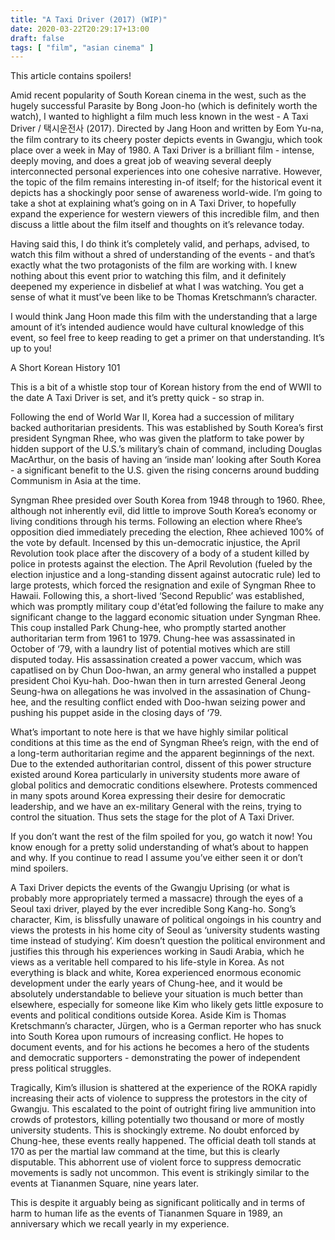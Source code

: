 ```yaml
---
title: "A Taxi Driver (2017) (WIP)"
date: 2020-03-22T20:29:17+13:00
draft: false
tags: [ "film", "asian cinema" ]
---
```

This article contains spoilers!

Amid recent popularity of South Korean cinema in the west, such as the hugely successful Parasite by Bong Joon-ho (which is definitely worth the watch), I wanted to highlight a film much less known in the west - A Taxi Driver / 택시운전사 (2017). Directed by Jang Hoon and written by Eom Yu-na, the film contrary to its cheery poster depicts events in Gwangju, which took place over a week in May of 1980. A Taxi Driver is a brilliant film - intense, deeply moving, and does a great job of weaving several deeply interconnected personal experiences into one cohesive narrative. However, the topic of the film remains interesting in-of itself; for the historical event it depicts has a shockingly poor sense of awareness world-wide. I’m going to take a shot at explaining what’s going on in A Taxi Driver, to hopefully expand the experience for western viewers of this incredible film, and then discuss a little about the film itself and thoughts on it’s relevance today.

Having said this, I do think it’s completely valid, and perhaps, advised, to watch this film without a shred of understanding of the events - and that’s exactly what the two protagonists of the film are working with. I knew nothing about this event prior to watching this film, and it definitely deepened my experience in disbelief at what I was watching. You get a sense of what it must’ve been like to be Thomas Kretschmann’s character.

I would think Jang Hoon made this film with the understanding that a large amount of it’s intended audience would have cultural knowledge of this event, so feel free to keep reading to get a primer on that understanding. It’s up to you!

A Short Korean History 101

This is a bit of a whistle stop tour of Korean history from the end of WWII to the date A Taxi Driver is set, and it’s pretty quick - so strap in.

Following the end of World War II, Korea had a succession of military backed authoritarian presidents. This was established by South Korea’s first president Syngman Rhee, who was given the platform to take power by hidden support of the U.S.’s military’s chain of command, including Douglas MacArthur, on the basis of having an ‘inside man’ looking after South Korea - a significant benefit to the U.S. given the rising concerns around budding Communism in Asia at the time. 

Syngman Rhee presided over South Korea from 1948 through to 1960. Rhee, although not inherently evil, did little to improve South Korea’s economy or living conditions through his terms. Following an election where Rhee’s opposition died immediately preceding the election, Rhee achieved 100% of the vote by default. Incensed by this un-democratic injustice, the April Revolution took place after the discovery of a body of a student killed by police in protests against the election. The April Revolution (fueled by the election injustice and a long-standing dissent against autocratic rule) led to large protests, which forced the resignation and exile of Syngman Rhee to Hawaii. Following this, a short-lived ‘Second Republic’ was established, which was promptly military coup d'état’ed following the failure to make any significant change to the laggard economic situation under Syngman Rhee. This coup installed Park Chung-hee, who promptly started another authoritarian term from 1961 to 1979. Chung-hee was assassinated in October of ‘79, with a laundry list of potential motives which are still disputed today. His assassination created a power vaccum, which was capatlised on by Chun Doo-hwan, an army general who installed a puppet president Choi Kyu-hah. Doo-hwan then in turn arrested General Jeong Seung-hwa on allegations he was involved in the assasination of Chung-hee, and the resulting conflict ended with Doo-hwan seizing power and pushing his puppet aside in the closing days of ‘79.

What’s important to note here is that we have highly similar political conditions at this time as the end of Syngman Rhee’s reign, with the end of a long-term authoritarian regime and the apparent beginnings of the next. Due to the extended authoritarian control, dissent of this power structure existed around Korea particularly in university students more aware of global politics and democratic conditions elsewhere. Protests commenced in many spots around Korea expressing their desire for democratic leadership, and we have an ex-military General with the reins, trying to control the situation. Thus sets the stage for the plot of A Taxi Driver.

If you don’t want the rest of the film spoiled for you, go watch it now! You know enough for a pretty solid understanding of what’s about to happen and why. If you continue to read I assume you’ve either seen it or don’t mind spoilers.

A Taxi Driver depicts the events of the Gwangju Uprising (or what is probably more appropriately termed a massacre) through the eyes of a Seoul taxi driver, played by the ever incredible Song Kang-ho. Song’s character, Kim, is blissfully unaware of political ongoings in his country and views the protests in his home city of Seoul as ‘university students wasting time instead of studying’. Kim doesn’t question the political environment and justifies this through his experiences working in Saudi Arabia, which he views as a veritable hell compared to his life-style in Korea. As not everything is black and white, Korea experienced enormous economic development under the early years of Chung-hee, and it would be absolutely understandable to believe your situation is much better than elsewhere, especially for someone like Kim who likely gets little exposure to events and political conditions outside Korea. Aside Kim is Thomas Kretschmann’s character, Jürgen, who is a German reporter who has snuck into South Korea upon rumours of increasing conflict. He hopes to document events, and for his actions he becomes a hero of the students and democratic supporters - demonstrating the power of independent press political struggles.

Tragically, Kim’s illusion is shattered at the experience of the ROKA rapidly increasing their acts of violence to suppress the protestors in the city of Gwangju. This escalated to the point of outright firing live ammunition into crowds of protestors, killing potentially two thousand or more of mostly university students. This is shockingly extreme. No doubt enforced by Chung-hee, these events really happened. The official death toll stands at 170 as per the martial law command at the time, but this is clearly disputable. This abhorrent use of violent force to suppress democratic movements is sadly not uncommon. This event is strikingly similar to the events at Tiananmen Square, nine years later.

This is despite it arguably being as significant politically and in terms of harm to human life as the events of Tiananmen Square in 1989, an anniversary which we recall yearly in my experience.
